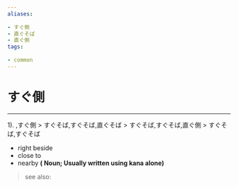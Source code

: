 ```yaml
---
aliases:
    
- すぐ側
- 直ぐそば
- 直ぐ側
tags:
    
- common
---
```


# すぐ側
---
1).
,すぐ側 > すぐそば,すぐそば,直ぐそば > すぐそば,すぐそば,直ぐ側 > すぐそば,すぐそば

- right beside
- close to
- nearby
**( Noun; Usually written using kana alone)**
> see also: 
            